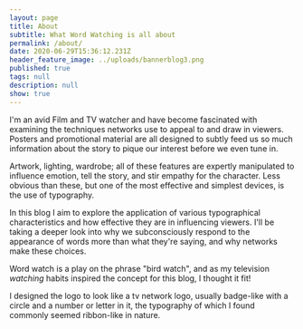 ```yaml
---
layout: page
title: About
subtitle: What Word Watching is all about
permalink: /about/
date: 2020-06-29T15:36:12.231Z
header_feature_image: ../uploads/bannerblog3.png
published: true
tags: null
description: null
show: true
---
```

I'm an avid Film and TV watcher and have become fascinated with examining the techniques networks use to appeal to and draw in viewers. Posters and promotional material are all designed to subtly feed us so much information about the story to pique our interest before we even tune in. 

Artwork, lighting, wardrobe; all of these features are expertly manipulated to influence emotion, tell the story, and stir empathy for the character. Less obvious than these, but one of the most effective and simplest devices, is the use of typography.

In this blog I aim to explore the application of various typographical characteristics and how effective they are in influencing viewers. I'll be taking a deeper look into why we subconsciously respond to the appearance of words more than what they're saying, and why networks make these choices.

Word watch is a play on the phrase "bird watch", and as my television *watching* habits inspired the concept for this blog, I thought it fit!

I designed the logo to look like a tv network logo, usually badge-like with a circle and a number or letter in it, the typography of which I found commonly seemed ribbon-like in nature.

![]()